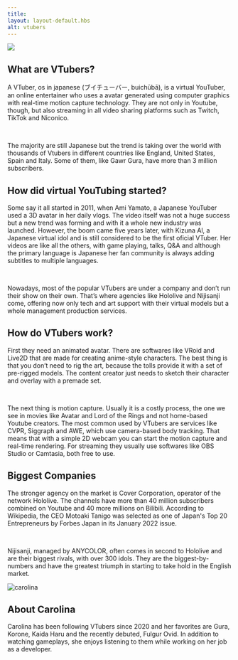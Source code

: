 ```yaml
---
title: ㅤ
layout: layout-default.hbs
alt: vtubers
---
```



 <img class="homeimg"
            src="https://1.bp.blogspot.com/-h6ZDOE0AVtA/XjHrcJuxvrI/AAAAAAAAA7Y/W2Yg5N4o_CgdPGuFEOO5mCBbTi7W3JABACLcBGAsYHQ/s640/Virtual%2BYoutubers%2B1.png">

<div class="vtubers-info">

## What are VTubers?

<p class="main-text">A VTuber, os in japanese (ブイチューバー, buichūbā), is a virtual YouTuber, an online entertainer who uses a avatar generated using computer graphics with real-time motion capture technology. They are not only in Youtube, though, but also streaming in all video sharing platforms such as Twitch, TikTok and Niconico.</p> 
<br>
<p class="main-text">The majority are still Japanese but the trend is taking over the world with thousands of Vtubers in different countries like England, United States, Spain and Italy. Some of them, like Gawr Gura, have more than 3 million subscribers. 
</p> 

</div>

<div class="vtubers-start">

## How did virtual YouTubing started?
 
<p class="main-text">Some say it all started in 2011, when Ami Yamato, a Japanese YouTuber used a 3D avatar in her daily vlogs. The video itself was not a huge success but a new trend was forming and with it a whole new industry was launched. However, the boom came five years later, with Kizuna Al, a Japanese virtual idol and is still considered to be the first oficial VTuber. Her videos are like all the others, with game playing, talks, Q&A and although the primary language is Japanese her fan community is always adding subtitles to multiple languages.  </p>
<br>
<p class="main-text">Nowadays, most of the popular VTubers are under a company and don’t run their show on their own. That’s where agencies like Hololive and Nijisanji come, offering now only tech and art support with their virtual models but a whole management production services.  </p>


</div>

<div class="vtubers-work">

## How do VTubers work? 
 
<p class="main-text">First they need an animated avatar. There are softwares like VRoid and Live2D that are made for creating anime-style characters. The best thing is that you don’t need to rig the art, because the tolls provide it with a set of pre-rigged models. The content creator just needs to sketch their character and overlay with a premade set. </p>
<br>
<p class="main-text">The next thing is motion capture. Usually it is a costly process, the one we see in movies like Avatar and Lord of the Rings and not home-based Youtube creators. The most common used by VTubers are services like CVPR, Siggraph and AWE, which use camera-based body tracking. That means that with a simple 2D webcam you can start the motion capture and real-time rendering. For streaming they usually use softwares like OBS Studio or Camtasia, both free to use. </p>

</div>

## Biggest Companies

<p class="main-text">The stronger agency on the market is Cover Corporation, operator of the network Hololive. The channels have more than 40 million subscribers combined on Youtube and 40 more millions on Bilibili. According to Wikipedia, the CEO Motoaki Tanigo was selected as one of Japan's Top 20 Entrepreneurs by Forbes Japan in its January 2022 issue.</p>
<br>
<p class="main-text">Nijisanji, managed by ANYCOLOR, often comes in second to Hololive and are their biggest rivals, with over 300 idols. They are the biggest-by-numbers and have the greatest triumph in starting to take hold in the English market. 
</p>

<section class="about">
    <img class="about-img"
        src="https://lh3.googleusercontent.com/a-/AOh14Gi6a7p1sbdS-5q3xVyTnBeSrxtFjDQaLHTV7--X=s288-p-rw-no"
        alt="carolina">
    <div class="about-info">
        <h1 class="name">About Carolina</h1>
        <p>Carolina has been following VTubers since 2020 and her favorites are Gura, Korone, Kaida Haru and the recently debuted, Fulgur Ovid. In addition to watching gameplays, she enjoys listening to them while working on her job as a developer.
        </p>
    </div>
</section>